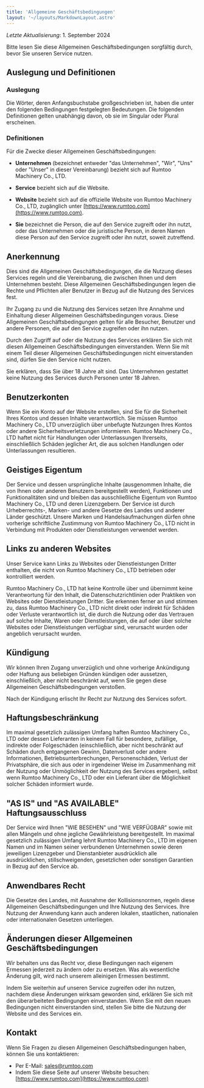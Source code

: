 ```yaml
---
title: 'Allgemeine Geschäftsbedingungen'
layout: '~/layouts/MarkdownLayout.astro'
---
```


_Letzte Aktualisierung_: 1. September 2024

Bitte lesen Sie diese Allgemeinen Geschäftsbedingungen sorgfältig durch, bevor Sie unseren Service nutzen.

## Auslegung und Definitionen

### Auslegung

Die Wörter, deren Anfangsbuchstabe großgeschrieben ist, haben die unter den folgenden Bedingungen festgelegten Bedeutungen. Die folgenden Definitionen gelten unabhängig davon, ob sie im Singular oder Plural erscheinen.

### Definitionen

Für die Zwecke dieser Allgemeinen Geschäftsbedingungen:

- **Unternehmen** (bezeichnet entweder "das Unternehmen", "Wir", "Uns" oder "Unser" in dieser Vereinbarung) bezieht sich auf Rumtoo Machinery Co., LTD.

- **Service** bezieht sich auf die Website.

- **Website** bezieht sich auf die offizielle Website von Rumtoo Machinery Co., LTD, zugänglich unter [https://www.rumtoo.com](https://www.rumtoo.com).

- **Sie** bezeichnet die Person, die auf den Service zugreift oder ihn nutzt, oder das Unternehmen oder die juristische Person, in deren Namen diese Person auf den Service zugreift oder ihn nutzt, soweit zutreffend.

## Anerkennung

Dies sind die Allgemeinen Geschäftsbedingungen, die die Nutzung dieses Services regeln und die Vereinbarung, die zwischen Ihnen und dem Unternehmen besteht. Diese Allgemeinen Geschäftsbedingungen legen die Rechte und Pflichten aller Benutzer in Bezug auf die Nutzung des Services fest.

Ihr Zugang zu und die Nutzung des Services setzen Ihre Annahme und Einhaltung dieser Allgemeinen Geschäftsbedingungen voraus. Diese Allgemeinen Geschäftsbedingungen gelten für alle Besucher, Benutzer und andere Personen, die auf den Service zugreifen oder ihn nutzen.

Durch den Zugriff auf oder die Nutzung des Services erklären Sie sich mit diesen Allgemeinen Geschäftsbedingungen einverstanden. Wenn Sie mit einem Teil dieser Allgemeinen Geschäftsbedingungen nicht einverstanden sind, dürfen Sie den Service nicht nutzen.

Sie erklären, dass Sie über 18 Jahre alt sind. Das Unternehmen gestattet keine Nutzung des Services durch Personen unter 18 Jahren.

## Benutzerkonten

Wenn Sie ein Konto auf der Website erstellen, sind Sie für die Sicherheit Ihres Kontos und dessen Inhalte verantwortlich. Sie müssen Rumtoo Machinery Co., LTD unverzüglich über unbefugte Nutzungen Ihres Kontos oder andere Sicherheitsverletzungen informieren. Rumtoo Machinery Co., LTD haftet nicht für Handlungen oder Unterlassungen Ihrerseits, einschließlich Schäden jeglicher Art, die aus solchen Handlungen oder Unterlassungen resultieren.

## Geistiges Eigentum

Der Service und dessen ursprüngliche Inhalte (ausgenommen Inhalte, die von Ihnen oder anderen Benutzern bereitgestellt werden), Funktionen und Funktionalitäten sind und bleiben das ausschließliche Eigentum von Rumtoo Machinery Co., LTD und deren Lizenzgebern. Der Service ist durch Urheberrechts-, Marken- und andere Gesetze des Landes und anderer Länder geschützt. Unsere Marken und Handelsaufmachungen dürfen ohne vorherige schriftliche Zustimmung von Rumtoo Machinery Co., LTD nicht in Verbindung mit Produkten oder Dienstleistungen verwendet werden.

## Links zu anderen Websites

Unser Service kann Links zu Websites oder Dienstleistungen Dritter enthalten, die nicht von Rumtoo Machinery Co., LTD betrieben oder kontrolliert werden.

Rumtoo Machinery Co., LTD hat keine Kontrolle über und übernimmt keine Verantwortung für den Inhalt, die Datenschutzrichtlinien oder Praktiken von Websites oder Dienstleistungen Dritter. Sie erkennen ferner an und stimmen zu, dass Rumtoo Machinery Co., LTD nicht direkt oder indirekt für Schäden oder Verluste verantwortlich ist, die durch die Nutzung oder das Vertrauen auf solche Inhalte, Waren oder Dienstleistungen, die auf oder über solche Websites oder Dienstleistungen verfügbar sind, verursacht wurden oder angeblich verursacht wurden.

## Kündigung

Wir können Ihren Zugang unverzüglich und ohne vorherige Ankündigung oder Haftung aus beliebigen Gründen kündigen oder aussetzen, einschließlich, aber nicht beschränkt auf, wenn Sie gegen diese Allgemeinen Geschäftsbedingungen verstoßen.

Nach der Kündigung erlischt Ihr Recht zur Nutzung des Services sofort.

## Haftungsbeschränkung

Im maximal gesetzlich zulässigen Umfang haften Rumtoo Machinery Co., LTD oder dessen Lieferanten in keinem Fall für besondere, zufällige, indirekte oder Folgeschäden (einschließlich, aber nicht beschränkt auf Schäden durch entgangenen Gewinn, Datenverlust oder andere Informationen, Betriebsunterbrechungen, Personenschäden, Verlust der Privatsphäre, die sich aus oder in irgendeiner Weise im Zusammenhang mit der Nutzung oder Unmöglichkeit der Nutzung des Services ergeben), selbst wenn Rumtoo Machinery Co., LTD oder ein Lieferant über die Möglichkeit solcher Schäden informiert wurde.

## "AS IS" und "AS AVAILABLE" Haftungsausschluss

Der Service wird Ihnen "WIE BESEHEN" und "WIE VERFÜGBAR" sowie mit allen Mängeln und ohne jegliche Gewährleistung bereitgestellt. Im maximal gesetzlich zulässigen Umfang lehnt Rumtoo Machinery Co., LTD im eigenen Namen und im Namen seiner verbundenen Unternehmen sowie deren jeweiligen Lizenzgeber und Dienstanbieter ausdrücklich alle ausdrücklichen, stillschweigenden, gesetzlichen oder sonstigen Garantien in Bezug auf den Service ab.

## Anwendbares Recht

Die Gesetze des Landes, mit Ausnahme der Kollisionsnormen, regeln diese Allgemeinen Geschäftsbedingungen und Ihre Nutzung des Services. Ihre Nutzung der Anwendung kann auch anderen lokalen, staatlichen, nationalen oder internationalen Gesetzen unterliegen.

## Änderungen dieser Allgemeinen Geschäftsbedingungen

Wir behalten uns das Recht vor, diese Bedingungen nach eigenem Ermessen jederzeit zu ändern oder zu ersetzen. Was als wesentliche Änderung gilt, wird nach unserem alleinigen Ermessen bestimmt.

Indem Sie weiterhin auf unseren Service zugreifen oder ihn nutzen, nachdem diese Änderungen wirksam geworden sind, erklären Sie sich mit den überarbeiteten Bedingungen einverstanden. Wenn Sie mit den neuen Bedingungen nicht einverstanden sind, stellen Sie bitte die Nutzung der Website und des Services ein.

## Kontakt

Wenn Sie Fragen zu diesen Allgemeinen Geschäftsbedingungen haben, können Sie uns kontaktieren:

- Per E-Mail: sales@rumtoo.com
- Indem Sie diese Seite auf unserer Website besuchen: [https://www.rumtoo.com](https://www.rumtoo.com)